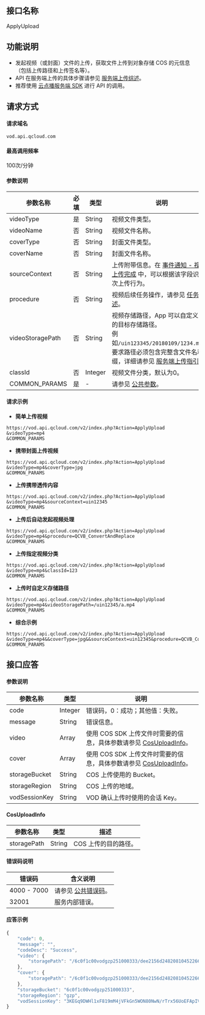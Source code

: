 ## 接口名称
ApplyUpload

## 功能说明
- 发起视频（或封面）文件的上传，获取文件上传到对象存储 COS 的元信息（包括上传路径和上传签名等）。
- API 在服务端上传的具体步骤请参见 [服务端上传综述](https://cloud.tencent.com/document/product/266/9760#.E4.B8.8A.E4.BC.A0.E6.96.B9.E5.BC.8F)。
- 推荐使用 [云点播服务端 SDK](/document/product/266/7982) 进行 API 的调用。


## 请求方式

#### 请求域名
`vod.api.qcloud.com`

#### 最高调用频率
100次/分钟

#### 参数说明
| 参数名称 | 必填 | 类型 | 说明 |
|---------|---------|---------|---------|
| videoType | 是 | String | 视频文件类型。 |
| videoName | 否 | String | 视频文件名称。 |
| coverType | 否 | String | 封面文件类型。 |
| coverName | 否 | String | 封面文件名称。 |
| sourceContext | 否 | String | 上传附带信息。在 [事件通知 - 视频上传完成](/document/product/266/7830) 中，可以根据该字段识别一次上传行为。 |
| procedure | 否 | String | 视频后续任务操作，请参见 [任务流综述](https://cloud.tencent.com/document/product/266/33475#.E4.BB.BB.E5.8A.A1.E6.B5.81)。 |
| videoStoragePath | 否 | String | 视频存储路径，App 可以自定义视频的目标存储路径。<br>例如`/uin123345/20180109/1234.mp4`，要求路径必须包含完整含文件名和后缀，详细请参见 [服务端上传指引](/document/product/266/9759)。| 
| classId | 否 | Integer | 视频文件分类，默认为0。 | 
| COMMON_PARAMS | 是 |  -| 请参见 [公共参数](/document/api/213/6976)。 |

#### 请求示例

- **简单上传视频**
```
https://vod.api.qcloud.com/v2/index.php?Action=ApplyUpload
&videoType=mp4
&COMMON_PARAMS
```

- **携带封面上传视频**
```
https://vod.api.qcloud.com/v2/index.php?Action=ApplyUpload
&videoType=mp4&coverType=jpg
&COMMON_PARAMS
```

- **上传携带透传内容**
```
https://vod.api.qcloud.com/v2/index.php?Action=ApplyUpload
&videoType=mp4&sourceContext=uin12345
&COMMON_PARAMS
```

- **上传后自动发起视频处理**
```
https://vod.api.qcloud.com/v2/index.php?Action=ApplyUpload
&videoType=mp4&procedure=QCVB_ConvertAndReplace
&COMMON_PARAMS
```

- **上传指定视频分类**
```
https://vod.api.qcloud.com/v2/index.php?Action=ApplyUpload
&videoType=mp4&classId=123
&COMMON_PARAMS
```

- **上传时自定义存储路径**
```
https://vod.api.qcloud.com/v2/index.php?Action=ApplyUpload
&videoType=mp4&videoStoragePath=/uin12345/a.mp4
&COMMON_PARAMS
```

- **综合示例**
```
https://vod.api.qcloud.com/v2/index.php?Action=ApplyUpload
&videoType=mp4&&coverType=jpg&&sourceContext=uin12345&procedure=QCVB_ConvertAndReplace&classId=123&videoStoragePath=/uin12345/a.mp4&
&COMMON_PARAMS
```



## 接口应答

#### 参数说明
| 参数名称 | 类型 | 说明 |
|---------|---------|---------|
| code | Integer | 错误码，0：成功；其他值：失败。 |
| message | String | 错误信息。 |
| video | Array | 使用 COS SDK 上传文件时需要的信息，具体参数请参见 [CosUploadInfo](#p1)。 |
| cover | Array | 使用 COS SDK 上传文件时需要的信息，具体参数请参见 [CosUploadInfo](#p1)。|
| storageBucket | String | COS 上传使用的 Bucket。 |
| storageRegion | String | COS 上传的地域。 |
| vodSessionKey | String | VOD 确认上传时使用的会话 Key。 |

#### [](id:p1)CosUploadInfo   

| 参数名称 | 类型 | 描述 |
|---------|---------|---------|
| storagePath | String | COS 上传的目的路径。 |

#### 错误码说明
| 错误码 | 含义说明|
|---------|---------|
| 4000 - 7000 | 请参见 [公共错误码](https://cloud.tencent.com/document/api/213/6982)。 |
| 32001 | 服务内部错误。  |

#### 应答示例
```javascript
{
    "code": 0,
    "message": "",
    "codeDesc": "Success",
    "video": {
        "storagePath": "/6c0f1c00vodgzp251000333/dee2156d24820810452266402/f0.mp4"
    },
    "cover": {
        "storagePath": "/6c0f1c00vodgzp251000333/dee2156d24820810452266402/24820810452266403.jpg"
    },
    "storageBucket": "6c0f1c00vodgzp251000333",
    "storageRegion": "gzp",
    "vodSessionKey": "3KEGq9DWHl1xF819mM4jVFkGn5WON80NwN/rTrx56UoEFApIV9DQ7t5m1g4hASR11gKWwGxkignB3AmhKOpUnym7wyNEHOwDJPcT5fBu66iCLcW7bhyRfDSsQcVpX0Wt96RKSsZFf62jeAB+e5640U8rMPV3Rf2eR+y1AgI+EC3JZU5iZbjLX4qNVI4RuLvLGcCUkYqWAYeqfHMYjvz0Fzhg6KuxnLicfs4D0gpyoX1X6gcsX8cWS0S0jCaZ+Q/r29IlU/w6E+UDFuk5yZik+whNxaZ/mOrctqr25jQ="
}
```


